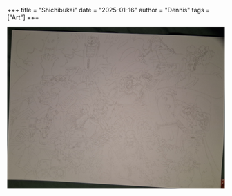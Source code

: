 +++
title = "Shichibukai"
date = "2025-01-16"
author = "Dennis"
tags = ["Art"]
+++

![Shichibukai](Shichibukai.jpg)